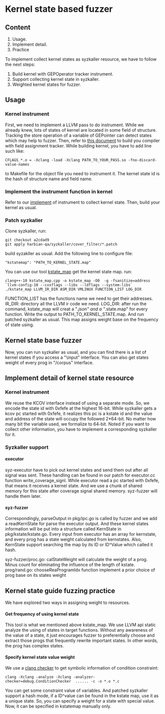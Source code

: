 # Kernel state based fuzzer

## Content

1. Usage.
2. Implement detail.
3. Practice

To implement collect kernel states as syzkaller resource, we have to follow the next steps:

1. Build kernel with GEPOperator tracker instrument.
2. Support collecting kernel state in syzkaller.
3. Weighted kernel states for fuzzer.

## Usage

### Kernel instrument

First, we need to implement a LLVM pass to do instrument. While we already knew, lots of states of kernel are located in some field of structure. Tracking the store operation of a variable of GEPointer can detect states which may help to fuzzer. Then, refer to [this document](https://llvm.org/docs/WritingAnLLVMPass.html) to build you compiler with field assignment tracker. While building kernel, you have to add line such like:
```  
CFLAGS_*.o = -Xclang -load -Xclang PATH_TO_YOUR_PASS.so -fno-discard-value-names
```  
to Makefile for the object file you need to instrument it. The kernel state id is the hash of structure name and field name.

### Implement the instrument function in kernel

Refer to our [implement](../instrument/kcov_trace_srt.patch) of instrument to collect kernel state. Then, build your kernel as usual.

### Patch syzkaller

Clone syzkaller, run:
```  
git checkout a2cdad9
git apply harbian-qa/syzkaller/cover_filter/*.patch
```   

build syzakller as usual. Add the following line to configure file:

```  
"kstatemap": "PATH_TO_KERNEL_STATE.map"
```  

You can use our tool [kstate_map](../static_analysis_tools/IRParser/kstate_map.cpp) get the kernel state map. run:

```  
clang++-10 kstate_map.cpp -o kstate_map -O0  -g -fsanitize=address `llvm-config-10 --cxxflags --libs --ldflags --system-libs`
./kstate_map LLVM_IR_DIR ASM_DIR VMLINUX FUNCTION_LIST LOG_DIR
```  

FUNCTION_LIST has the functions name we need to get their addresses.
IR_DIR: directory all the LLVM ir code we need.
LOG_DIR: after run the command, kstate_map will creat a "*.json" and a "*.state.map" for every function.
Write the output to PATH_TO_KERNEL_STATE.map. And run patched syzkaller as usual. This map assigns weight base on the frequency of state using. 

## Kernel state base fuzzer
Now, you can run syzkaller as usual, and you can find there is a list of kernel states if you access a "\input" interface. You can also get states weight of every prog in "/corpus" interface.

## Implement detail of kernel state resource

### Kernel instrument

We reuse the KCOV interface instead of using a separate mode. So, we encode the state id with 0xfefe at the highest 16-bit. While syzkaller gets a kcov pc started with 0xfefe, it realizes this pc is a kstate id and the value and address of the state will occupy the followed 2*64-bit. No matter how many bit the variable used, we formalize to 64-bit. Noted if you want to collect other information, you have to implement a corresponding syzkaller for it.

### Syzkaller support

#### executor

syz-executor have to pick out kernel states and send them out after all signal was sent. These handling can be found in our patch for executor.cc function write_coverage_signl. While executor read a pc started with 0xfefe, that means it receives a kernel state. And we use a chunk of shared memory for this state after coverage signal shared memory. syz-fuzzer will handle them later.

#### syz-fuzzer

Correspondingly, parseOutput in pkg/ipc.go is called by fuzzer and we add a readKernState for parse the executor output. And these kernel states information will be put into a structure called KernState in pkg/kstate/kstate.go. Every input from executor has an array for kernstate, and every prog has a state weight calculated from kernstates. Also, KernState support searching the map by its ID or ID^Value which called it hash.

syz-fuzzer/proc.go: calStateWeight will calculate the weight of a prog. Minus count for eliminating the influence of the length of kstate. prog/rand.go: chooseReaProgramIdx function implement a prior choice of prog base on its states weight

## Kernel state guide fuzzing practice

We have explored two ways in assigning weight to resources.

#### Get frequency of using kernel state

This tool is what we mentioned above kstate_map. We use LLVM api static analyze the using of states in target functions. Without any awareness of the value of a state, it just encourages fuzzer to preferentially choose and extract those progs that frequently rewrite important states. In other words, the prog has  complex states.

#### Specify kernel state value weight

We use a [clang checker](../static_analysis_tools/ConditionChecker/) to get symbolic information of condition constraint:

```  
clang -Xclang -analyze -Xclang -analyzer-checker=debug.ConditionChecker  ...... -c -o *.o *.c
```  

You can get some constraint value of variables. And patched syzkaller support a hash mode, if a ID^value can be found in the kstate map, use it as a unique state. So, you can specify a weight for a state with special value. Now, it can be specified in kstatemap manually only.
